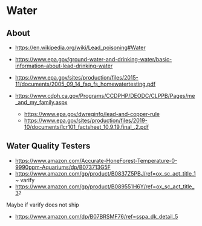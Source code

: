 # Water

## About
* https://en.wikipedia.org/wiki/Lead_poisoning#Water
* https://www.epa.gov/ground-water-and-drinking-water/basic-information-about-lead-drinking-water
* https://www.epa.gov/sites/production/files/2015-11/documents/2005_09_14_faq_fs_homewatertesting.pdf

* https://www.cdph.ca.gov/Programs/CCDPHP/DEODC/CLPPB/Pages/me_and_my_family.aspx
	* https://www.epa.gov/dwreginfo/lead-and-copper-rule
	* https://www.epa.gov/sites/production/files/2019-10/documents/lcr101_factsheet_10.9.19.final_.2.pdf

## Water Quality Testers

* https://www.amazon.com/Accurate-HoneForest-Temperature-0-9990ppm-Aquariums/dp/B073713G5F
* https://www.amazon.com/gp/product/B0837Z5PBJ/ref=ox_sc_act_title_1 ~ varify
* https://www.amazon.com/gp/product/B089551H6Y/ref=ox_sc_act_title_3?

Maybe if varify does not ship

* https://www.amazon.com/dp/B07BRSMF76/ref=sspa_dk_detail_5

